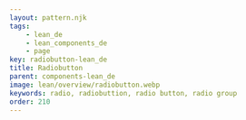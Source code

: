```yaml
---
layout: pattern.njk
tags: 
    - lean_de
    - lean_components_de
    - page
key: radiobutton-lean_de
title: Radiobutton
parent: components-lean_de
image: lean/overview/radiobutton.webp
keywords: radio, radiobuttion, radio button, radio group
order: 210
---
```

